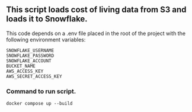 ## This script loads cost of living data from S3 and loads it to Snowflake.

This code depends on a .env file placed in the root of the project with the following environment variables:

```
SNOWFLAKE_USERNAME
SNOWFLAKE_PASSWORD
SNOWFLAKE_ACCOUNT
BUCKET_NAME
AWS_ACCESS_KEY
AWS_SECRET_ACCESS_KEY
```

### Command to run script.

`docker compose up --build`
